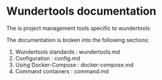 # Wundertools documentation

The is project management tools specific to wundertools

The documentation is broken into the following sections:

1. Wundertools standards : wundertools.md
2. Configuration         : config.md
3. Using Docker-Compose  : docker-compose.md
4. Command containers    : command.md
